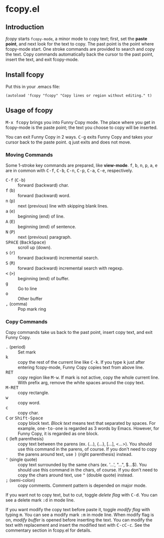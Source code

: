 # fcopy.el

## Introduction

<dfn>fcopy</dfn> starts `fcopy-mode`, a minor mode to copy text; first, set the
**paste point**, and next look for the text to copy.  The past point is the
point where fcopy-mode start.  One stroke commands are provided to search and
copy the text.  Copy commands automatically back the cursor to the past point,
insert the text, and exit fcopy-mode.

## Install fcopy

Put this in your .emacs file:

```elisp
(autoload 'fcopy "fcopy" "Copy lines or region without editing." t)
```

## Usage of fcopy

<kbd>M-x fcopy</kbd> brings you into Funny Copy mode.  The place where you
get in fcopy-mode is the paste point; the text you choose to copy will be
inserted.

You can exit Funny Copy in 2 ways.  <kbd>C-g</kbd> exits Funny Copy and takes
your cursor back to the paste point.  <kbd>q</kbd> just exits and does not move.

### Moving Commands

Some 1-stroke key commands are prepared, like **view-mode**.  <kbd>f</kbd>,
<kbd>b</kbd>, <kbd>n</kbd>, <kbd>p</kbd>, <kbd>a</kbd>, <kbd>e</kbd> are in
common with <kbd>C-f</kbd>, <kbd>C-b</kbd>, <kbd>C-n</kbd>, <kbd>C-p</kbd>,
<kbd>C-a</kbd>, <kbd>C-e</kbd>, respectively.

<dl class="def">
   <dt><kbd>C-f</kbd> (<kbd>C-b</kbd>)</dt>
   <dd>forward (backward) char.</dd>

   <dt><kbd>f</kbd> (<kbd>b</kbd>)</dt>
   <dd>forward (backward) word.</dd>

   <dt><kbd>n</kbd> (<kbd>p</kbd>)</dt>
   <dd>next (previous) line with skipping blank lines.</dd>

   <dt><kbd>a</kbd> (<kbd>e</kbd>)</dt>
   <dd>beginning (end) of line.</dd>

   <dt><kbd>A</kbd> (<kbd>E</kbd>)</dt>
   <dd>beginning (end) of sentence.</dd>

   <dt><kbd>N</kbd> (<kbd>P</kbd>)</dt>
   <dd>next (previous) paragraph.</dd>

   <dt><kbd>SPACE</kbd> (<kbd>BackSpace</kbd>)</dt>
   <dd>scroll up (down).</dd>

   <dt><kbd>s</kbd> (<kbd>r</kbd>)</dt>
   <dd>forward (backward) incremental search.</dd>

   <dt><kbd>S</kbd> (<kbd>R</kbd>)</dt>
   <dd>forward (backward) incremental search with regexp.</dd>

   <dt><kbd>&lt;</kbd> (<kbd>&gt;</kbd>)</dt>
   <dd>beginning (end) of buffer.</dd>

   <dt><kbd>g</kbd></dt>
   <dd>Go to line</dd>

   <dt><kbd>o</kbd></dt>
   <dd>Other buffer</dd>

   <dt><kbd>,</kbd> (comma)</dt>
   <dd>Pop mark ring</dd>
</dl>

### Copy Commands

Copy commands take us back to the past point, insert copy text, and exit Funny Copy.

<dl class="def">
   <dt><kbd>.</kbd> (period)</dt>
   <dd>Set mark</dd>

   <dt><kbd>k</kbd></dt>
   <dd>copy the rest of the current line like <kbd>C-k</kbd>.
    If you type <kbd>k</kbd> just after entering fcopy-mode,
    Funny Copy copies text from above line.</dd>

   <dt><kbd>RET</kbd></dt>
   <dd>copy region like <kbd>M-w</kbd>.
    If mark is not active, copy the whole current line.
    With prefix arg, remove the white spaces around the copy text.</dd>

   <dt><kbd>M-RET</kbd></dt>
   <dd>copy rectangle.</dd>

   <dt><kbd>w</kbd></dt>
   <dd>copy word.</dd>

   <dt><kbd>c</kbd></dt>   
   <dd>copy char.</dd>

   <dt><kbd>C</kbd> or <kbd>Shift-Space</kbd></dt>
   <dd>copy block text.
    <dfn>Block text</dfn> means text that separated by spaces.
    For example, <samp>one-to-one</samp> is regarded as 3 words by Emacs.
    However, for Funny Copy, it is regarded as one block.</dd>

   <dt><kbd>(</kbd> (left parenthesis)</dt>
   <dd>copy text between the parens (ex. (...), {...}, [...], &lt;...&gt;).
    You should use this command in the parens, of course.
    If you don't need to copy the parens around text,
    use <kbd>)</kbd> (right parenthesis) instead.</dd>
  
   <dt><kbd>'</kbd> (single quote)</dt>
   <dd>copy text surrounded by the same chars (ex. '...', "...", $...$).
    You should use this command in the chars, of course.
    If you don't need to copy the chars around text,
    use <kbd>&quot;</kbd> (double quote) instead.</dd>

   <dt><kbd>;</kbd> (semi-colon)</dt>
   <dd>copy comments. Comment pattern is depended on major mode.</dd>
</dl>

If you want not to copy text, but to cut, toggle <dfn>delete flag</dfn> with
<kbd>C-d</kbd>.  You can see a delete mark <samp>:d</samp> in mode line.</p>

If you want modify the copy text before paste it, toggle <dfn>modify flag</dfn>
with typing <kbd>m</kbd>.  You can see a modify mark <samp>:m</samp> in mode
line.  When modify flag is on, <dfn>modify buffer</dfn> is opened before
inserting the text.  You can modify the text with replacement and insert the
modified text with <kbd>C-cC-c</kbd>.  See the commentary section in fcopy.el
for details.
